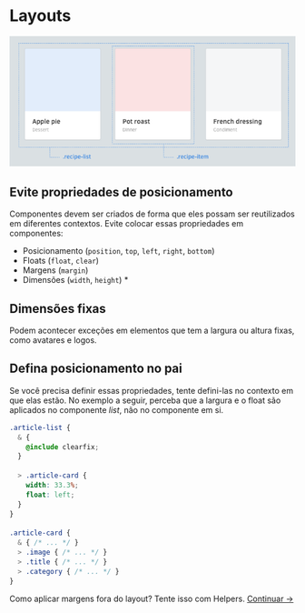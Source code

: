 # Layouts

![](images/layouts.png)

## Evite propriedades de posicionamento
Componentes devem ser criados de forma que eles possam ser reutilizados em diferentes contextos. Evite colocar essas propriedades em componentes:

  * Posicionamento (`position`, `top`, `left`, `right`, `bottom`)
  * Floats (`float`, `clear`)
  * Margens (`margin`)
  * Dimensões (`width`, `height`) *

## Dimensões fixas

Podem acontecer exceções em elementos que tem a largura ou altura fixas, como avatares e logos.

## Defina posicionamento no pai

Se você precisa definir essas propriedades, tente defini-las no contexto em que elas estão. No exemplo a seguir, perceba que a largura e o float são aplicados no componente *list*, não no componente em si.

  ```css
  .article-list {
    & {
      @include clearfix;
    }

    > .article-card {
      width: 33.3%;
      float: left;
    }
  }

  .article-card {
    & { /* ... */ }
    > .image { /* ... */ }
    > .title { /* ... */ }
    > .category { /* ... */ }
  }
  ```

Como aplicar margens fora do layout? Tente isso com Helpers.
[Continuar →](helpers.md)
<!-- {p:.pull-box} -->
